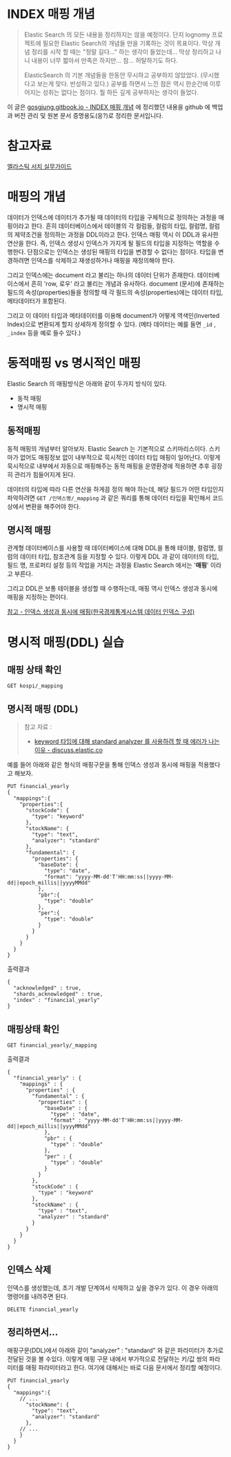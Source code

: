 # INDEX 매핑 개념

> Elastic Search 의 모든 내용을 정리하지는 않을 예정이다. 단지 lognomy 프로젝트에 필요한 Elastic Search의 개념들 만을 기록하는 것이 목표이다. 막상 개념 정리를 시작 할 때는 "정말 길다..." 하는 생각이 들었는데... 막상 정리하고 나니 내용이 너무 짧아서 만족은 하지만... 참... 허탈하기도 하다.  
>
> ElasticSearch 의 기본 개념들을 한동안 무시하고 공부하지 않았었다. (무시했다고 보는게 맞다. 반성하고 있다.) 공부를 하면서 느낀 점은 역시 한순간에 이루어지는 성취는 없다는 점이다. 뭘 하든 깊게 공부하자는 생각이 들었다.



이 글은 [gosgjung.gitbook.io - INDEX 매핑 개념](https://gosgjung.gitbook.io/lognomy/lognomy/elastic-cloud/undefined/index-mapping-overview) 에 정리했던 내용을 github 에 백업과 버전 관리 및 원본 문서 증명용도(응?)로 정리한 문서입니다. 



# 참고자료

[엘라스틱 서치 실무가이드](http://www.yes24.com/Product/Goods/71893929?OzSrank=1)



# 매핑의 개념

데이터가 인덱스에 데이터가 추가될 때 데이터의 타입을 구체적으로 정의하는 과정을 매핑이라고 한다. 흔히 데이터베이스에서 테이블의 각 컬럼들, 컬럼의 타입, 컬럼명, 컬럼의 제약조건을 정의하는 과정을 DDL이라고 한다. 인덱스 매핑 역시 이 DDL과 유사한 연산을 한다. 즉, 인덱스 생성시 인덱스가 가지게 될 필드의 타입을 지정하는 역할을 수행한다. 단점으로는 인덱스는 생성된 매핑의 타입을 변경할 수 없다는 점이다. 타입을 변경하려면 인덱스를 삭제하고 재생성하거나 매핑을 재정의해야 한다.

그리고 인덱스에는 document 라고 불리는 하나의 데이터 단위가 존재한다. 데이터베이스에서 흔히 'row, 로우' 라고 불리는 개념과 유사하다. document (문서)에 존재하는 필드의 속성(properties)들을 정의할 때 각 필드의 속성(properties)에는 데이터 타입, 메타데이터가 포함된다. 

그리고 이 데이터 타입과 메타데이터를 이용해 document가 어떻게 역색인(Inverted Index)으로 변환되게 할지 상세하게 정의할 수 있다. (메타 데이터는 예를 들면 `_id`  , `_index` 등을 예로 들수 있다.) 



# 동적매핑 vs 명시적인 매핑

Elastic Search 의 매핑방식은 아래와 같이 두가지 방식이 있다.

- 동적 매핑
- 명시적 매핑

## 동적매핑

동적 매핑의 개념부터 알아보자. Elastic Search 는 기본적으로 스키마리스이다. 스키마가 없어도 매핑정보 없이 내부적으로 묵시적인 데이터 타입 매핑이 일어난다. 이렇게 묵시적으로 내부에서 자동으로 매핑해주는 동적 매핑을 운영환경에 적용하면 추후 굉장히 관리가 힘들어지게 된다. 

데이터의 타입에 따라 다른 연산을 하게끔 정의 해야 하는데, 해당 필드가 어떤 타입인지 파악하려면 `GET /인덱스명/_mapping` 과 같은 쿼리를 통해 데이터 타입을 확인해서 코드 상에서 변환을 해주어야 한다. 

## 명시적 매핑

관계형 데이터베이스를 사용할 때 데이터베이스에 대해 DDL을 통해 테이블, 컬럼명, 컬럼의 데이터 타입, 참조관계 등을 지정할 수 있다. 이렇게 DDL 과 같이 데이터의 타입, 필드 명, 프로퍼티 설정 등의 작업을 거치는 과정을 Elastic Search 에서는 '**매핑**' 이라고 부른다.

그리고 DDL은 보통 테이블을 생성할 때 수행하는데, 매핑 역시 인덱스 생성과 동시에 매핑을 지정하는 편이다.

[참고 - 인덱스 생성과 동시에 매핑(한국경제통계시스템 데이터 인덱스 구성)](https://gosgjung.gitbook.io/lognomy/lognomy/elastic-cloud/undefined/index-kospi)

# 명시적 매핑(DDL) 실습

## 매핑 상태 확인



```
GET kospi/_mapping
```

## 명시적 매핑 (DDL)

> 참고 자료 : 
>
> - [keyword 타입에 대해 standard analyzer 를 사용하려 할 때 에러가 나는 이유 - discuss.elastic.co](https://discuss.elastic.co/t/mapping-definition-for-fields-has-unsupported-parameters-analyzer-not-standard/204782)

예를 들어 아래와 같은 형식의 매핑구문을 통해 인덱스 생성과 동시에 매핑을 적용했다고 해보자.



```
PUT financial_yearly 
{
  "mappings":{
    "properties":{
      "stockCode": {
        "type": "keyword"
      },
      "stockName": {
        "type": "text",
        "analyzer": "standard"
      },
      "fundamental": {
        "properties": {
          "baseDate": {
            "type": "date",
            "format": "yyyy-MM-dd'T'HH:mm:ss||yyyy-MM-dd||epoch_millis||yyyyMMdd"
          },
          "pbr":{
            "type": "double"
          },
          "per":{
            "type": "double"
          }
        }
      }
    }
  }
}
```

출력결과

```
{
  "acknowledged" : true,
  "shards_acknowledged" : true,
  "index" : "financial_yearly"
}
```



## 매핑상태 확인



```
GET financial_yearly/_mapping
```

출력결과



```
{
  "financial_yearly" : {
    "mappings" : {
      "properties" : {
        "fundamental" : {
          "properties" : {
            "baseDate" : {
              "type" : "date",
              "format" : "yyyy-MM-dd'T'HH:mm:ss||yyyy-MM-dd||epoch_millis||yyyyMMdd"
            },
            "pbr" : {
              "type" : "double"
            },
            "per" : {
              "type" : "double"
            }
          }
        },
        "stockCode" : {
          "type" : "keyword"
        },
        "stockName" : {
          "type" : "text",
          "analyzer" : "standard"
        }
      }
    }
  }
}
```

## 인덱스 삭제

인덱스를 생성했는데, 초기 개발 단계여서 삭제하고 싶을 경우가 있다. 이 경우 아래의 명령어를 내려주면 된다.



```
DELETE financial_yearly
```

## 정리하면서...

매핑구문(DDL)에서 아래와 같이 "analyzer" : "standard" 와 같은 파라미터가 추가로 전달된 것을 볼 수있다. 이렇게 매핑 구문 내에서 부가적으로 전달하는 키/값 쌍의 파라미터를 매핑 파라미터라고 한다. 여기에 대해서는 바로 다음 문서에서 정리할 예정이다.



```
PUT financial_yearly 
{
  "mappings":{
    // ...
      "stockName": {
        "type": "text",
        "analyzer": "standard"
      },
    // ...
    }
  }
}
```